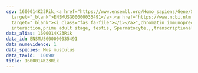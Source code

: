 ```yaml
---
csv: 1600014K23Rik,<a href="https://www.ensembl.org/Homo_sapiens/Gene/Summary?db=core;g=ENSMUSG00000035491"
  target="_blank">ENSMUSG00000035491</a>,<a href="https://www.ncbi.nlm.nih.gov/pubmed/25450459"
  target="_blank"><i class="fas fa-file"></i></a>",chromatin immunoprecipitation assay,direct
  interaction,prime adult stage, testis, Spermatocyte,,,transcriptional regulation,
data_alias: 1600014K23Rik
data_id: ENSMUSG00000035491
data_numevidence: 1
data_species: Mus musculus
data_taxid: '10090'
title: 1600014K23Rik
---
```

